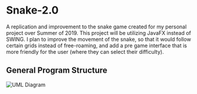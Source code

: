 # Snake-2.0
A replication and improvement to the snake game created for my personal project over Summer of 2019. This project will be utilizing JavaFX instead of SWING. I plan to improve the movement of the snake, so that it would follow certain grids instead of free-roaming, and add a pre game interface that is more friendly for the user (where they can select their difficulty). 

## General Program Structure
![UML Diagram](https://gyazo.com/b8d64233326305e66c1a92b237210810.png)

